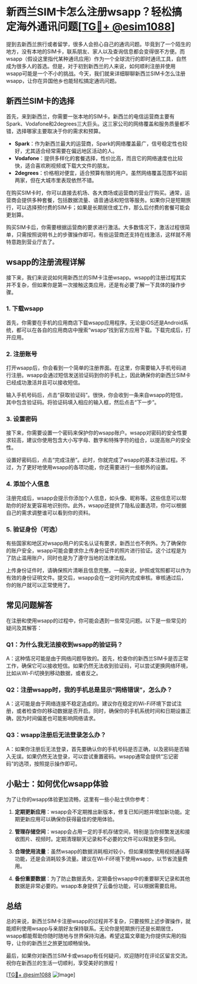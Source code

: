 # 新西兰SIM卡怎么注册wsapp？轻松搞定海外通讯问题[[TG💪+ @esim1088](https://t.me/s/esim1088)]

提到去新西兰旅行或者留学，很多人会担心自己的通讯问题。毕竟到了一个陌生的地方，没有本地的SIM卡，联系朋友、家人以及查询信息都会变得很不方便。而wsapp（假设这里指代某种通讯应用）作为一个全球流行的即时通讯工具，自然成为很多人的首选。但是，对于初到新西兰的人来说，如何顺利注册并使用wsapp可能是一个不小的挑战。今天，我们就来详细聊聊新西兰SIM卡怎么注册wsapp，让你在异国他乡也能轻松搞定通讯问题。

## 新西兰SIM卡的选择

首先，来到新西兰，你需要一张本地的SIM卡。新西兰的电信运营商主要有Spark、Vodafone和2degrees三大巨头。这三家公司的网络覆盖和服务质量都不错，选择哪家主要取决于你的需求和预算。

- **Spark**：作为新西兰最大的运营商，Spark的网络覆盖最广，信号稳定性也较好，尤其适合经常需要在偏远地区活动的人。
- **Vodafone**：提供多样化的套餐选择，性价比高，而且它的网络速度也比较快，适合喜欢刷视频或下载大文件的朋友。
- **2degrees**：价格相对便宜，适合预算有限的用户。虽然网络覆盖范围不如前两家，但在大城市里表现依然不错。

在购买SIM卡时，你可以直接去机场、各大商场或运营商的营业厅购买。通常，运营商会提供多种套餐，包括数据流量、语音通话和短信等服务。如果你只是短期旅行，可以选择预付费的SIM卡；如果是长期居住或工作，那么后付费的套餐可能会更划算。

购买SIM卡后，你需要根据运营商的要求进行激活。大多数情况下，激活过程很简单，只需按照说明书上的步骤操作即可。有些运营商还支持在线激活，这样就不用特意跑到营业厅去了。

## wsapp的注册流程详解

接下来，我们来说说如何用新西兰的SIM卡注册wsapp。wsapp的注册过程其实并不复杂，但如果你是第一次接触这类应用，还是有必要了解一下具体的操作步骤。

### 1. 下载wsapp

首先，你需要在手机的应用商店下载wsapp应用程序。无论是iOS还是Android系统，都可以在各自的应用商店中搜索“wsapp”找到官方应用下载。下载完成后，打开应用。

### 2. 注册账号

打开wsapp后，你会看到一个简单的注册界面。在这里，你需要输入手机号码进行注册。wsapp会通过短信发送验证码到你的手机上，因此确保你的新西兰SIM卡已经成功激活并且可以接收短信。

输入手机号码后，点击“获取验证码”。很快，你会收到一条来自wsapp的短信，其中包含验证码。将验证码填入相应的输入框，然后点击“下一步”。

### 3. 设置密码

接下来，你需要设置一个密码来保护你的wsapp账户。wsapp对密码的安全性要求较高，建议你使用包含大小写字母、数字和特殊字符的组合，以提高账户的安全性。

设置好密码后，点击“完成注册”。此时，你就完成了wsapp的基本注册过程。不过，为了更好地使用wsapp的各项功能，你还需要进行一些额外的设置。

### 4. 添加个人信息

注册完成后，wsapp会提示你添加个人信息，如头像、昵称等。这些信息可以帮助你的好友更容易地识别你。此外，wsapp还提供了隐私设置选项，你可以根据自己的需求调整谁可以看到你的资料。

### 5. 验证身份（可选）

有些国家和地区对wsapp用户的实名认证有要求，新西兰也不例外。为了确保你的账户安全，wsapp可能会要求你上传身份证件的照片进行验证。这个过程是为了防止滥用账户，同时也是为了遵守当地的法律法规。

上传身份证件时，请确保照片清晰且信息完整。一般来说，护照或驾照都可以作为有效的身份证明文件。提交后，wsapp会在一定时间内完成审核。审核通过后，你的账户就可以正常使用了。

## 常见问题解答

在注册和使用wsapp的过程中，你可能会遇到一些常见问题。以下是一些常见的疑问及其解答：

### Q1：为什么我无法接收到wsapp的验证码？

A：这种情况可能是由于网络问题导致的。首先，检查你的新西兰SIM卡是否正常工作，确保它可以接收短信。如果仍然无法收到验证码，可以尝试更换网络环境，比如从Wi-Fi切换到移动数据，或者反之。

### Q2：注册wsapp时，我的手机总是显示“网络错误”，怎么办？

A：这可能是由于网络连接不稳定造成的。建议你在稳定的Wi-Fi环境下尝试注册，或者检查你的移动数据是否开启。同时，确保你的手机系统时间和日期设置正确，因为时间偏差也可能影响网络请求。

### Q3：wsapp注册后无法登录怎么办？

A：如果你注册后无法登录，首先要确认你的手机号码是否正确，以及密码是否输入无误。如果仍然无法登录，可以尝试重置密码。wsapp通常会提供“忘记密码”的选项，按照提示操作即可。

## 小贴士：如何优化wsapp体验

为了让你的wsapp体验更加流畅，这里有一些小贴士供你参考：

1. **定期更新应用**：wsapp会不定期推出新版本，修复已知问题并增加新功能。定期更新应用可以确保你获得最佳的使用体验。

2. **管理存储空间**：wsapp会占用一定的手机存储空间，特别是当你频繁发送和接收图片、视频时。定期清理聊天记录和不必要的文件可以释放更多空间。

3. **合理使用流量**：虽然wsapp的数据消耗相对较小，但如果频繁使用视频通话等功能，还是会消耗较多流量。建议在Wi-Fi环境下使用wsapp，以节省流量费用。

4. **备份重要数据**：为了防止数据丢失，定期备份wsapp中的重要聊天记录和其他数据是非常必要的。wsapp本身提供了云备份功能，可以根据需要启用。

## 总结

总的来说，新西兰SIM卡注册wsapp的过程并不复杂，只要按照上述步骤操作，就能顺利使用wsapp与亲朋好友保持联系。无论你是短期旅行还是长期居住，wsapp都能帮助你随时随地与世界保持沟通。希望这篇文章能为你提供实用的指导，让你的新西兰之旅更加顺畅愉快。

最后，如果你对新西兰SIM卡或wsapp有任何疑问，欢迎随时在评论区留言交流。祝你在新西兰的生活一切顺利，享受美好的旅程！

[[TG💪+ @esim1088](https://t.me/s/esim1088) ![Image](https://i.postimg.cc/4NQfJmqS/Snipaste-2025-05-13-00-14-12.png)]